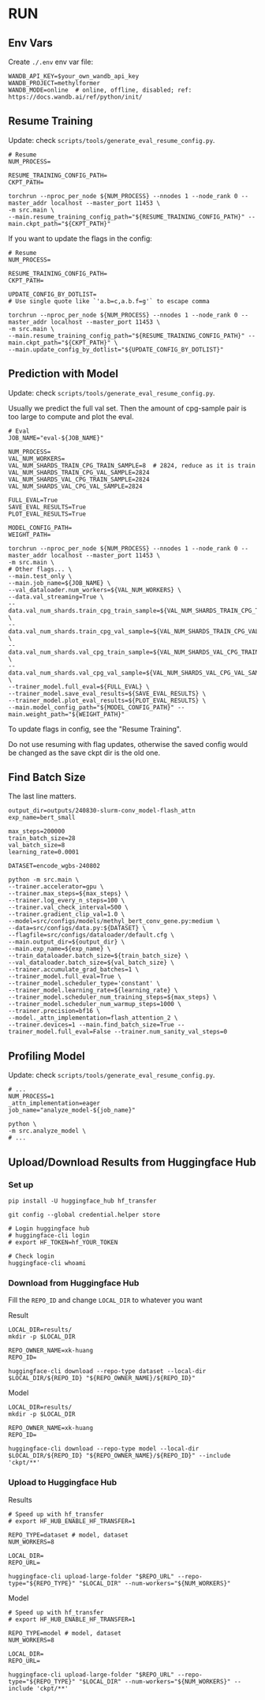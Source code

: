 # RUN


## Env Vars

Create `./.env` env var file:

```shell
WANDB_API_KEY=$your_own_wandb_api_key
WANDB_PROJECT=methylformer
WANDB_MODE=online  # online, offline, disabled; ref: https://docs.wandb.ai/ref/python/init/
```


## Resume Training

Update: check `scripts/tools/generate_eval_resume_config.py`.

```shell
# Resume
NUM_PROCESS=

RESUME_TRAINING_CONFIG_PATH=
CKPT_PATH=

torchrun --nproc_per_node ${NUM_PROCESS} --nnodes 1 --node_rank 0 --master_addr localhost --master_port 11453 \
-m src.main \
--main.resume_training_config_path="${RESUME_TRAINING_CONFIG_PATH}" --main.ckpt_path="${CKPT_PATH}"
```

If you want to update the flags in the config:

```shell
# Resume
NUM_PROCESS=

RESUME_TRAINING_CONFIG_PATH=
CKPT_PATH=

UPDATE_CONFIG_BY_DOTLIST=
# Use single quote like `'a.b=c,a.b.f=g'` to escape comma

torchrun --nproc_per_node ${NUM_PROCESS} --nnodes 1 --node_rank 0 --master_addr localhost --master_port 11453 \
-m src.main \
--main.resume_training_config_path="${RESUME_TRAINING_CONFIG_PATH}" --main.ckpt_path="${CKPT_PATH}" \
--main.update_config_by_dotlist="${UPDATE_CONFIG_BY_DOTLIST}"
```


## Prediction with Model

Update: check `scripts/tools/generate_eval_resume_config.py`.


Usually we predict the full val set. Then the amount of cpg-sample pair is too large to compute and plot the eval.

```shell
# Eval
JOB_NAME="eval-${JOB_NAME}"

NUM_PROCESS=
VAL_NUM_WORKERS=
VAL_NUM_SHARDS_TRAIN_CPG_TRAIN_SAMPLE=8  # 2824, reduce as it is train
VAL_NUM_SHARDS_TRAIN_CPG_VAL_SAMPLE=2824
VAL_NUM_SHARDS_VAL_CPG_TRAIN_SAMPLE=2824
VAL_NUM_SHARDS_VAL_CPG_VAL_SAMPLE=2824

FULL_EVAL=True
SAVE_EVAL_RESULTS=True
PLOT_EVAL_RESULTS=True

MODEL_CONFIG_PATH=
WEIGHT_PATH=

torchrun --nproc_per_node ${NUM_PROCESS} --nnodes 1 --node_rank 0 --master_addr localhost --master_port 11453 \
-m src.main \
# Other flags... \
--main.test_only \
--main.job_name=${JOB_NAME} \
--val_dataloader.num_workers=${VAL_NUM_WORKERS} \
--data.val_streaming=True \
--data.val_num_shards.train_cpg_train_sample=${VAL_NUM_SHARDS_TRAIN_CPG_TRAIN_SAMPLE} \
--data.val_num_shards.train_cpg_val_sample=${VAL_NUM_SHARDS_TRAIN_CPG_VAL_SAMPLE} \
--data.val_num_shards.val_cpg_train_sample=${VAL_NUM_SHARDS_VAL_CPG_TRAIN_SAMPLE} \
--data.val_num_shards.val_cpg_val_sample=${VAL_NUM_SHARDS_VAL_CPG_VAL_SAMPLE} \
--trainer_model.full_eval=${FULL_EVAL} \
--trainer_model.save_eval_results=${SAVE_EVAL_RESULTS} \
--trainer_model.plot_eval_results=${PLOT_EVAL_RESULTS} \
--main.model_config_path="${MODEL_CONFIG_PATH}" --main.weight_path="${WEIGHT_PATH}"
```

To update flags in config, see the "Resume Training".

Do not use resuming with flag updates, otherwise the saved config would be changed as the save ckpt dir is the old one.

## Find Batch Size

The last line matters.

```shell
output_dir=outputs/240830-slurm-conv_model-flash_attn
exp_name=bert_small

max_steps=200000
train_batch_size=28
val_batch_size=8
learning_rate=0.0001

DATASET=encode_wgbs-240802

python -m src.main \
--trainer.accelerator=gpu \
--trainer.max_steps=${max_steps} \
--trainer.log_every_n_steps=100 \
--trainer.val_check_interval=500 \
--trainer.gradient_clip_val=1.0 \
--model=src/configs/models/methyl_bert_conv_gene.py:medium \
--data=src/configs/data.py:${DATASET} \
--flagfile=src/configs/dataloader/default.cfg \
--main.output_dir=${output_dir} \
--main.exp_name=${exp_name} \
--train_dataloader.batch_size=${train_batch_size} \
--val_dataloader.batch_size=${val_batch_size} \
--trainer.accumulate_grad_batches=1 \
--trainer_model.full_eval=True \
--trainer_model.scheduler_type='constant' \
--trainer_model.learning_rate=${learning_rate} \
--trainer_model.scheduler_num_training_steps=${max_steps} \
--trainer_model.scheduler_num_warmup_steps=1000 \
--trainer.precision=bf16 \
--model._attn_implementation=flash_attention_2 \
--trainer.devices=1 --main.find_batch_size=True --trainer_model.full_eval=False --trainer.num_sanity_val_steps=0
```

## Profiling Model

Update: check `scripts/tools/generate_eval_resume_config.py`.

```shell
# ...
NUM_PROCESS=1
_attn_implementation=eager
job_name="analyze_model-${job_name}"

python \
-m src.analyze_model \
# ...
```

## Upload/Download Results from Huggingface Hub

### Set up

```shell
pip install -U huggingface_hub hf_transfer

git config --global credential.helper store

# Login huggingface hub
# huggingface-cli login
# export HF_TOKEN=hf_YOUR_TOKEN

# Check login
huggingface-cli whoami
```

### Download from Huggingface Hub

Fill the `REPO_ID` and change `LOCAL_DIR` to whatever you want

Result

```shell
LOCAL_DIR=results/
mkdir -p $LOCAL_DIR

REPO_OWNER_NAME=xk-huang
REPO_ID=

huggingface-cli download --repo-type dataset --local-dir $LOCAL_DIR/${REPO_ID} "${REPO_OWNER_NAME}/${REPO_ID}"
```

Model

```shell
LOCAL_DIR=results/
mkdir -p $LOCAL_DIR

REPO_OWNER_NAME=xk-huang
REPO_ID=

huggingface-cli download --repo-type model --local-dir $LOCAL_DIR/${REPO_ID} "${REPO_OWNER_NAME}/${REPO_ID}" --include 'ckpt/**'
```

### Upload to Huggingface Hub

Results

```shell
# Speed up with hf_transfer
# export HF_HUB_ENABLE_HF_TRANSFER=1 

REPO_TYPE=dataset # model, dataset
NUM_WORKERS=8

LOCAL_DIR=
REPO_URL=

huggingface-cli upload-large-folder "$REPO_URL" --repo-type="${REPO_TYPE}" "$LOCAL_DIR" --num-workers="${NUM_WORKERS}"
```


Model

```shell
# Speed up with hf_transfer
# export HF_HUB_ENABLE_HF_TRANSFER=1 

REPO_TYPE=model # model, dataset
NUM_WORKERS=8

LOCAL_DIR=
REPO_URL=

huggingface-cli upload-large-folder "$REPO_URL" --repo-type="${REPO_TYPE}" "$LOCAL_DIR" --num-workers="${NUM_WORKERS}" --include 'ckpt/**'
```
